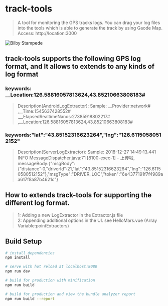 # track-tools

> A tool for monitoring the GPS tracks logs. You can drag your log files into the tools which is able to generate the 
> track by using Gaode Map.  
> Access: http://location:3000

![Bilby Stampede](http://example.com/images/logo.png)


## track-tools supports the following GPS log format, and It allows to extends to any kinds of  log format
### keywords: __Location:126.58816057813624,43.85210663808183#
> Description(AndroidLogExtractor): Sample: __Provider:network# ,__Time:1545637428552# ,__ElapsedRealtimeNanos:27385918802217# ,__Location:126.58816057813624,43.85210663808183#
### keywords:"lat":"43.85152316623264","lng":"126.61150580512152"
>  Description(ServerLogExtractor): Sample: 2018-12-27 14:49:13.441 INFO MessageDispatcher.java:71 [8100-exec-1] - 上传啦, messageBody:{"msgBody":{"distance":0,"driverId":21,"lat":"43.85152316623264","lng":"126.61150580512152"},"msgType":"DRIVER_LOC","token":"6e4377191f7f4989aa617f8a87b4621c"}

## How to extends track-tools for supporting the different log format.
> 1: Adding a new LogExtractor in the Extractor.js file <br/>
> 2: Appending additional options in the UI. see HelloMars.vue (Array Variable:pointExtractors)

## Build Setup

``` bash
# install dependencies
npm install

# serve with hot reload at localhost:8080
npm run dev

# build for production with minification
npm run build

# build for production and view the bundle analyzer report
npm run build --report
```

